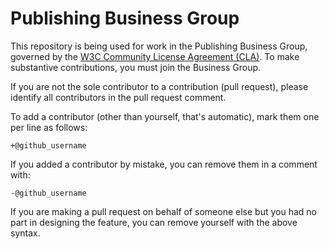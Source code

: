 # Publishing Business Group

This repository is being used for work in the Publishing Business Group, governed by the [W3C Community License
Agreement (CLA)](http://www.w3.org/community/about/agreements/cla/). To make substantive contributions,
you must join the Business Group.

If you are not the sole contributor to a contribution (pull request), please identify all
contributors in the pull request comment.

To add a contributor (other than yourself, that's automatic), mark them one per line as follows:

```
+@github_username
```

If you added a contributor by mistake, you can remove them in a comment with:

```
-@github_username
```

If you are making a pull request on behalf of someone else but you had no part in designing the
feature, you can remove yourself with the above syntax.
